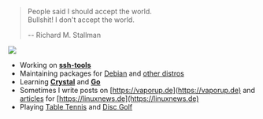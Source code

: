 >People said I should accept the world.  
>Bullshit! I don't accept the world.  
> 
>-- Richard M. Stallman

![](https://www.azquotes.com/picture-quotes/quote-people-said-i-should-accept-the-world-bullshit-i-don-t-accept-the-world-richard-stallman-75-52-41.jpg)

- Working on **[ssh-tools](https://github.com/vaporup/ssh-tools)**
- Maintaining packages for [Debian](https://qa.debian.org/developer.php?email=sven.wick%40gmx.de) and [other distros](https://repology.org/maintainer/sven.wick%40gmx.de)
- Learning **[Crystal](https://crystal-lang.org)** and **[Go](https://go.dev)**
- Sometimes I write posts on [https://vaporup.de](https://vaporup.de) and [articles](https://github.com/vaporup/articles) for [https://linuxnews.de](https://linuxnews.de)
- Playing [Table Tennis](https://www.youtube.com/watch?v=s2JpLj6aXCI) and [Disc Golf](https://www.youtube.com/watch?v=kO3ZSkFt8Cw)
